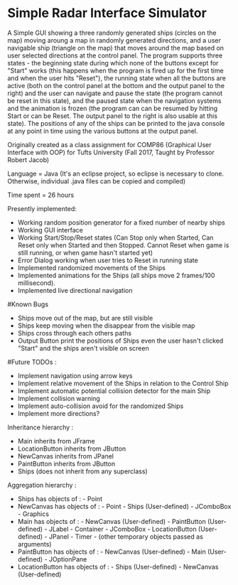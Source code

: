 # Simple Radar Interface Simulator

A Simple GUI showing a three randomly generated ships (circles on the map) moving aroung a map in randomly generated directions, and a user navigable ship (triangle on the map) that moves around the map based on user selected directions at the control panel. The program supports three states - the beginning state during which none of the buttons except for "Start" works (this happens when the program is fired up for the first time and when the user hits "Reset"), the running state when all the buttons are active (both on the control panel at the bottom and the output panel to the right) and the user can navigate and pause the state (the program cannot be reset in this state), and the paused state when the navigation systems and the animation is frozen (the program can can be resumed by hitting Start or can be Reset. The output panel to the right is also usable at this state). The positions of any of the ships can be printed to the java console at any point in time using the various buttons at the output panel.

Originally created as a class assignment for COMP86 (Graphical User Interface with OOP) for Tufts University (Fall 2017, Taught by Professor Robert Jacob)

Language = Java
(It's an eclipse project, so eclipse is necessary to clone. Otherwise, individual .java files can be copied and compiled)

Time spent = 26 hours

Presently implemented:

- Working random position generator for a fixed number of nearby ships
- Working GUI interface
- Working Start/Stop/Reset states (Can Stop only when Started, Can Reset only when Started and then Stopped. Cannot Reset when game is still running, or when game hasn't started yet)
- Error Dialog working when user tries to Reset in running state
- Implemented randomized movements of the Ships
- Implemented animations for the Ships (all ships move 2 frames/100 millisecond).
- Implemented live directional navigation

#Known Bugs
- Ships move out of the map, but are still visible
- Ships keep moving when the disappear from the visible map
- Ships cross through each others paths
- Output Button print the positions of Ships even the user hasn't clicked "Start" and the ships aren't visible on screen

#Future TODOs : 

- Implement navigation using arrow keys
- Implement relative movement of the Ships in relation to the Control Ship
- Implement automatic potential collision detector for the main Ship
- Implement collision warning
- Implement auto-collision avoid for the randomized Ships
- Implement more directions?

Inheritance hierarchy :

- Main inherits from JFrame
- LocationButton inherits from JButton
- NewCanvas inherits from JPanel
- PaintButton inherits from JButton
- Ships (does not inherit from any superclass)

Aggregation hierarchy :

- Ships has objects of :
		- Point
- NewCanvas has objects of :
		- Point
		- Ships (User-defined)
		- JComboBox
		- Graphics
- Main has objects of :
		- NewCanvas (User-defined)
		- PaintButton (User-defined)
		- JLabel
		- Container
		- JComboBox
		- LocationButton (User-defined)
		- JPanel
		- Timer
		- (other temporary objects passed as arguments)
- PaintButton has objects of : 
		- NewCanvas (User-defined)
		- Main (User-defined)
		- JOptionPane
- LocationButton has objects of : 
		- Ships (User-defined)
		- NewCanvas (User-defined)


